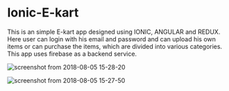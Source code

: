 # Ionic-E-kart
This is an simple E-kart app designed using IONIC, ANGULAR and REDUX.
Here user can login with his email and password and can upload his own items or can purchase the items, which are divided into various categories.
This app uses firebase as a backend service.



![screenshot from 2018-08-05 15-28-20](https://user-images.githubusercontent.com/29480663/43684862-aaaa54fe-98c5-11e8-8a6e-97e8be052cf8.png)


![screenshot from 2018-08-05 15-27-50](https://user-images.githubusercontent.com/29480663/43684894-819ef352-98c6-11e8-83f3-daf268322b50.png)
